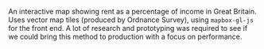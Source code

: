 An interactive map showing rent as a percentage of income in Great Britain. Uses vector map tiles (produced by Ordnance Survey), using `mapbox-gl-js` for the front end. A lot of research and prototyping was required to see if we could bring this method to production with a focus on performance.